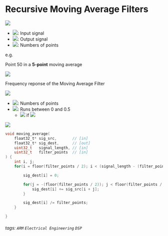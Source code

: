 # Recursive Moving Average Filters

<!-- 
<img src="https://latex.codecogs.com/gif.latex?" /> 

<img src="https://render.githubusercontent.com/render/math?math=e^{i \pi} = -1">
-->

<!-- 

<img src="https://render.githubusercontent.com/render/math?math=\LARGE XXX" />

-->


<img src="https://render.githubusercontent.com/render/math?math=\LARGE y[i] = \frac{1}{M} \sum^{M-1}_{j = 0} x[i %2B j]" /><br/>

* <img src="https://render.githubusercontent.com/render/math?math=\large x[i]" />: Input signal
* <img src="https://render.githubusercontent.com/render/math?math=\large y[i]" />: Output signal
* <img src="https://render.githubusercontent.com/render/math?math=\large M" />: Numbers of points

e.g.

Point 50 in a **5-point** moving average

<img src="https://render.githubusercontent.com/render/math?math=\large y[50] = \frac{x[50] %2B x[51] %2B x[52] %2B x[53] %2B x[54]}{5}" /><br/>



Frequency reponse of the Moving Average Filter

<img src="https://render.githubusercontent.com/render/math?math=\LARGE H[f] = \frac{sin(\pi fM)}{Msin(\pi f)}" /><br/>
 

* <img src="https://render.githubusercontent.com/render/math?math=\large M" />: Numbers of points
* <img src="https://render.githubusercontent.com/render/math?math=\large f" />: Runs between 0 and 0.5
    * <img src="https://render.githubusercontent.com/render/math?math=\large H[f] = 1" /> if <img src="https://render.githubusercontent.com/render/math?math=\large f=0" />


![](https://i.imgur.com/xPM2alR.png)



```c
void moving_average(
	float32_t* sig_src,       // [in]
	float32_t* sig_dest,      // [out]
	uint32_t   signal_length, // [in]
	uint32_t   filter_points  // [in]
) {
	int i, j;
	for(i = floor(filter_points / 2); i < (signal_length - (filter_points / 2)) - 1; i++) {

		sig_dest[i] = 0;

		for(j = -(floor(filter_points / 2)); j < floor(filter_points / 2); j++) {
			sig_dest[i] += sig_src[i + j];
		}

		sig_dest[i] /= filter_points; 
	}

}
```






















































###### tags: `ARM` `Electrical Engineering` `DSP`
